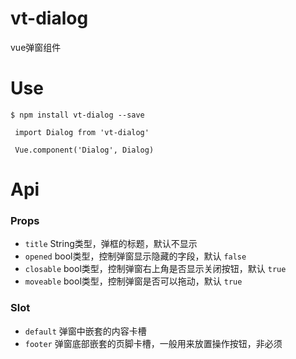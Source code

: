 # vt-dialog
vue弹窗组件  
 
# Use 
```shell
$ npm install vt-dialog --save
```

```shell
 import Dialog from 'vt-dialog'
 
 Vue.component('Dialog', Dialog)
```
  
# Api 
 
### Props 
*   `title` String类型，弹框的标题，默认不显示
*   `opened` bool类型，控制弹窗显示隐藏的字段，默认 `false` 
*   `closable` bool类型，控制弹窗右上角是否显示关闭按钮，默认 `true`
*   `moveable` bool类型，控制弹窗是否可以拖动，默认 `true` 


### Slot 
*  `default` 弹窗中嵌套的内容卡槽
*  `footer` 弹窗底部嵌套的页脚卡槽，一般用来放置操作按钮，非必须